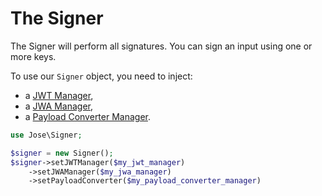 The Signer
==========

The Signer will perform all signatures. You can sign an input using one or more keys.

To use our `Signer` object, you need to inject:
* a [JWT Manager](jwt_manager.md),
* a [JWA Manager](jwa_manager.md),
* a [Payload Converter Manager](payload_converter_manager.md).

```php
use Jose\Signer;

$signer = new Signer();
$signer->setJWTManager($my_jwt_manager)
    ->setJWAManager($my_jwa_manager)
    ->setPayloadConverter($my_payload_converter_manager)
```
